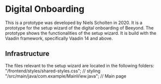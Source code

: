 # Digital Onboarding

This is a prototype was developed by Niels Scholten in 2020. It is a prototype for the setup wizard of the digital onboarding of Beeyond. The prototype shows the functionalities of the setup wizard. It is build with the Vaadin framework, specifically Vaadin 14 and above. 

## Infrastructure

The files relevant to the setup wizard are located in the following folders:
"/frontend/styles/shared-styles.css"; // styling
"/src/main/java/com.example/MainView.java"; // Main page